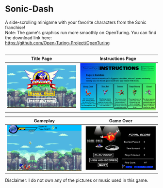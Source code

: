 # Sonic-Dash
A side-scrolling minigame with your favorite characters from the Sonic franchise! <br/>
Note: The game's graphics run more smoothly on OpenTuring. You can find the download link here: <br/>
https://github.com/Open-Turing-Project/OpenTuring <br/> <br/>

Title Page             |  Instructions Page
:-------------------------:|:-------------------------:
![Pic1](https://raw.githubusercontent.com/kevinjin77/Sonic-Dash/master/Pics/SonicDashTitle.PNG "Pic1")  |  ![Alt text](https://raw.githubusercontent.com/kevinjin77/Sonic-Dash/master/Pics/SonicDashInstructions.PNG "Pic1")

Gameplay             |  Game Over
:-------------------------:|:-------------------------:
![Alt text](https://raw.githubusercontent.com/kevinjin77/Sonic-Dash/master/Pics/SonicDashGameplay.PNG "Pic1")  |  ![Alt text](https://raw.githubusercontent.com/kevinjin77/Sonic-Dash/master/Pics/SonicDashScore.PNG "Pic1")

Disclaimer: I do not own any of the pictures or music used in this game.  
